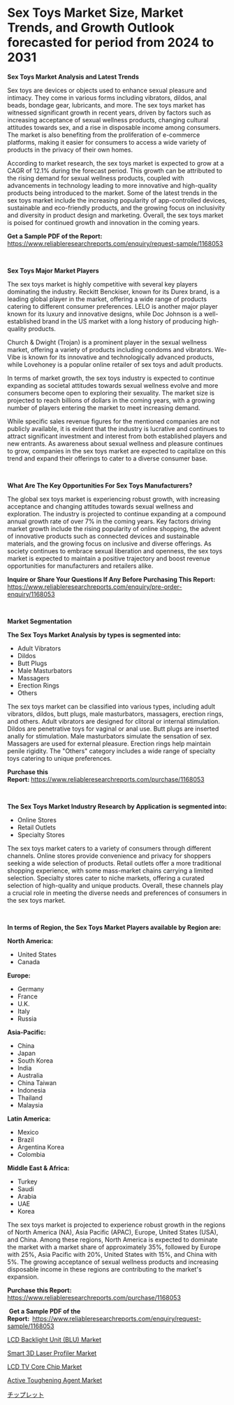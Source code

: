 <p><h1>Sex Toys Market Size, Market Trends, and Growth Outlook forecasted for period from 2024 to 2031</h1></p><p><strong>Sex Toys Market Analysis and Latest Trends</strong></p>
<p><p>Sex toys are devices or objects used to enhance sexual pleasure and intimacy. They come in various forms including vibrators, dildos, anal beads, bondage gear, lubricants, and more. The sex toys market has witnessed significant growth in recent years, driven by factors such as increasing acceptance of sexual wellness products, changing cultural attitudes towards sex, and a rise in disposable income among consumers. The market is also benefiting from the proliferation of e-commerce platforms, making it easier for consumers to access a wide variety of products in the privacy of their own homes.</p><p>According to market research, the sex toys market is expected to grow at a CAGR of 12.1% during the forecast period. This growth can be attributed to the rising demand for sexual wellness products, coupled with advancements in technology leading to more innovative and high-quality products being introduced to the market. Some of the latest trends in the sex toys market include the increasing popularity of app-controlled devices, sustainable and eco-friendly products, and the growing focus on inclusivity and diversity in product design and marketing. Overall, the sex toys market is poised for continued growth and innovation in the coming years.</p></p>
<p><strong>Get a Sample PDF of the Report:&nbsp;</strong> <a href="https://www.reliableresearchreports.com/enquiry/request-sample/1168053">https://www.reliableresearchreports.com/enquiry/request-sample/1168053</a></p>
<p>&nbsp;</p>
<p><strong>Sex Toys Major Market Players</strong></p>
<p><p>The sex toys market is highly competitive with several key players dominating the industry. Reckitt Benckiser, known for its Durex brand, is a leading global player in the market, offering a wide range of products catering to different consumer preferences. LELO is another major player known for its luxury and innovative designs, while Doc Johnson is a well-established brand in the US market with a long history of producing high-quality products.</p><p>Church & Dwight (Trojan) is a prominent player in the sexual wellness market, offering a variety of products including condoms and vibrators. We-Vibe is known for its innovative and technologically advanced products, while Lovehoney is a popular online retailer of sex toys and adult products.</p><p>In terms of market growth, the sex toys industry is expected to continue expanding as societal attitudes towards sexual wellness evolve and more consumers become open to exploring their sexuality. The market size is projected to reach billions of dollars in the coming years, with a growing number of players entering the market to meet increasing demand.</p><p>While specific sales revenue figures for the mentioned companies are not publicly available, it is evident that the industry is lucrative and continues to attract significant investment and interest from both established players and new entrants. As awareness about sexual wellness and pleasure continues to grow, companies in the sex toys market are expected to capitalize on this trend and expand their offerings to cater to a diverse consumer base.</p></p>
<p>&nbsp;</p>
<p><strong>What Are The Key Opportunities For Sex Toys Manufacturers?</strong></p>
<p><p>The global sex toys market is experiencing robust growth, with increasing acceptance and changing attitudes towards sexual wellness and exploration. The industry is projected to continue expanding at a compound annual growth rate of over 7% in the coming years. Key factors driving market growth include the rising popularity of online shopping, the advent of innovative products such as connected devices and sustainable materials, and the growing focus on inclusive and diverse offerings. As society continues to embrace sexual liberation and openness, the sex toys market is expected to maintain a positive trajectory and boost revenue opportunities for manufacturers and retailers alike.</p></p>
<p><strong>Inquire or Share Your Questions If Any Before Purchasing This Report:</strong> <a href="https://www.reliableresearchreports.com/enquiry/pre-order-enquiry/1168053">https://www.reliableresearchreports.com/enquiry/pre-order-enquiry/1168053</a></p>
<p>&nbsp;</p>
<p><strong>Market Segmentation</strong></p>
<p><strong>The Sex Toys Market Analysis by types is segmented into:</strong></p>
<p><ul><li>Adult Vibrators</li><li>Dildos</li><li>Butt Plugs</li><li>Male Masturbators</li><li>Massagers</li><li>Erection Rings</li><li>Others</li></ul></p>
<p><p>The sex toys market can be classified into various types, including adult vibrators, dildos, butt plugs, male masturbators, massagers, erection rings, and others. Adult vibrators are designed for clitoral or internal stimulation. Dildos are penetrative toys for vaginal or anal use. Butt plugs are inserted anally for stimulation. Male masturbators simulate the sensation of sex. Massagers are used for external pleasure. Erection rings help maintain penile rigidity. The "Others" category includes a wide range of specialty toys catering to unique preferences.</p></p>
<p><strong>Purchase this Report:&nbsp;</strong><a href="https://www.reliableresearchreports.com/purchase/1168053">https://www.reliableresearchreports.com/purchase/1168053</a></p>
<p>&nbsp;</p>
<p><strong>The Sex Toys Market Industry Research by Application is segmented into:</strong></p>
<p><ul><li>Online Stores</li><li>Retail Outlets</li><li>Specialty Stores</li></ul></p>
<p><p>The sex toys market caters to a variety of consumers through different channels. Online stores provide convenience and privacy for shoppers seeking a wide selection of products. Retail outlets offer a more traditional shopping experience, with some mass-market chains carrying a limited selection. Specialty stores cater to niche markets, offering a curated selection of high-quality and unique products. Overall, these channels play a crucial role in meeting the diverse needs and preferences of consumers in the sex toys market.</p></p>
<p>&nbsp;</p>
<p><strong>In terms of Region, the Sex Toys Market Players available by Region are:</strong></p>
<p>
    <p> <strong> North America: </strong>
        <ul>
            <li>United States</li>
            <li>Canada</li>
        </ul>
        </p> 
    <p> <strong> Europe: </strong>
        <ul>
            <li>Germany</li>
            <li>France</li>
            <li>U.K.</li>
            <li>Italy</li>
            <li>Russia</li>
        </ul>
        </p> 
    <p> <strong> Asia-Pacific: </strong>
        <ul>
            <li>China</li>
            <li>Japan</li>
            <li>South Korea</li>
            <li>India</li>
            <li>Australia</li>
            <li>China Taiwan</li>
            <li>Indonesia</li>
            <li>Thailand</li>
            <li>Malaysia</li>
        </ul>
        </p> 
    <p> <strong> Latin America: </strong>
        <ul>
            <li>Mexico</li>
            <li>Brazil</li>
            <li>Argentina Korea</li>
            <li>Colombia</li>
        </ul>
        </p> 
    <p> <strong> Middle East & Africa: </strong>
        <ul>
            <li>Turkey</li>
            <li>Saudi</li>
            <li>Arabia</li>
            <li>UAE</li>
            <li>Korea</li>
        </ul>
    </p>
    </p>
<p><p>The sex toys market is projected to experience robust growth in the regions of North America (NA), Asia Pacific (APAC), Europe, United States (USA), and China. Among these regions, North America is expected to dominate the market with a market share of approximately 35%, followed by Europe with 25%, Asia Pacific with 20%, United States with 15%, and China with 5%. The growing acceptance of sexual wellness products and increasing disposable income in these regions are contributing to the market's expansion.</p></p>
<p><strong>Purchase this Report: </strong><a href="https://www.reliableresearchreports.com/purchase/1168053">https://www.reliableresearchreports.com/purchase/1168053</a></p>
<p>&nbsp;<strong>Get a Sample PDF of the Report:&nbsp;&nbsp;</strong><a href="https://www.reliableresearchreports.com/enquiry/request-sample/1168053">https://www.reliableresearchreports.com/enquiry/request-sample/1168053</a></p>
<p><strong></strong></p>
<p><p><a href="https://view.publitas.com/reportprime-1/lcd-backlight-unit-blu-market-size-growth-and-forecast-from-2024-2031/">LCD Backlight Unit (BLU) Market</a></p><p><a href="https://mire-aunt-385.notion.site/Global-Smart-3D-Laser-Profiler-Market-by-Types-Applications-and-Major-Players-with-Regional-Growt-7853c3bfb91b4ea09852150a33d453fc">Smart 3D Laser Profiler Market</a></p><p><a href="https://view.publitas.com/reportprime-1/lcd-tv-core-chip-market-size-share-trends-analysis-report-by-application-regional-outlook-competitive-strategies-and-segment-forecasts-2024-2031/">LCD TV Core Chip Market</a></p><p><a href="https://butternut-bug-553.notion.site/Active-Toughening-Agent-Market-Growth-Market-Trends-COVID-19-Impact-and-Forecasts-for-period-from-5ea6257591ea4e42b3225dfeaacb6049">Active Toughening Agent Market</a></p><p><a href="https://medium.com/@yaren_68-91/%E3%83%81%E3%83%83%E3%83%97%E3%83%AC%E3%83%83%E3%83%88%E5%B8%82%E5%A0%B4%E3%81%AF2023%E5%B9%B4%E3%81%BE%E3%81%A7%E3%81%AE%E5%B8%82%E5%A0%B4%E3%82%B7%E3%82%A7%E3%82%A2-%E3%82%B5%E3%82%A4%E3%82%BA-%E3%81%8A%E3%82%88%E3%81%B3%E4%BA%88%E6%B8%AC%E3%82%92%E9%87%8D%E7%82%B9%E7%9A%84%E3%81%AB%E3%81%97%E3%81%A6%E3%81%84%E3%81%BE%E3%81%99-dc5b3cdd2500">チップレット</a></p></p>